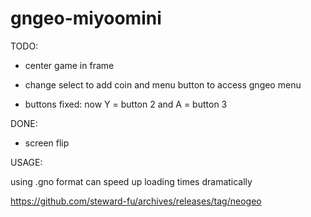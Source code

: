 # gngeo-miyoomini

TODO:

* center game in frame

* change select to add coin and menu button to access gngeo menu

* buttons fixed: now Y = button 2 and A = button 3

DONE:

* screen flip


USAGE:

using .gno format can speed up loading times dramatically

https://github.com/steward-fu/archives/releases/tag/neogeo
